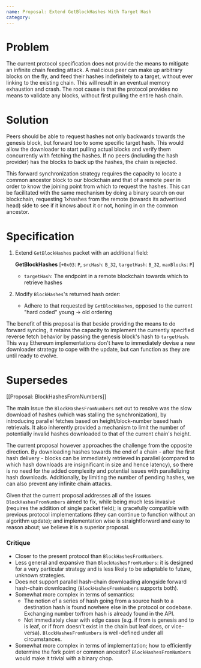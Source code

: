 ```yaml
---
name: Proposal: Extend GetBlockHashes With Target Hash
category: 
---
```


# Problem

The current protocol specification does not provide the means to mitigate an infinite chain feeding attack. A malicious peer can make up arbitrary blocks on the fly, and feed their hashes indefinitely to a target, without ever linking to the existing chain. This will result in an eventual memory exhaustion and crash. The root cause is that the protocol provides no means to validate any blocks, without first pulling the entire hash chain.

# Solution

Peers should be able to request hashes not only backwards towards the genesis block, but forward too to some specific target hash. This would allow the downloader to start pulling actual blocks and verify them concurrently with fetching the hashes. If no peers (including the hash provider) has the blocks to back up the hashes, the chain is rejected.

This forward synchronization strategy requires the capacity to locate a common ancestor block to our blockchain and that of a remote peer in order to know the joining point from which to request the hashes. This can be facilitated with the same mechanism by doing a binary search on our blockchain, requesting 1xhashes from the remote (towards its advertised head) side to see if it knows about it or not, honing in on the common ancestor.

# Specification

1.  Extend `GetBlockHashes` packet with an additional field:

    **GetBlockHashes** [`+0x03`: `P`, `srcHash`: `B_32`, `targetHash`: `B_32`, `maxBlocks`: `P`] 
       * `targetHash`: The endpoint in a remote blockchain towards which to retrieve hashes

2.  Modify `BlockHashes`'s returned hash order:

    * Adhere to that requested by `GetBlockHashes`, opposed to the current "hard coded" young -> old ordering

The benefit of this proposal is that beside providing the means to do forward syncing, it retains the capacity to implement the currently specified reverse fetch behavior by passing the genesis block's hash to `targetHash`. This way Ethereum implementations don't have to immediately devise a new downloader strategy to cope with the update, but can function as they are until ready to evolve.

# Supersedes

[[Proposal: BlockHashesFromNumbers]]

The main issue the `BlockHashesFromNumbers` set out to resolve was the slow download of hashes (which was stalling the synchronization), by introducing parallel fetches based on height/block-number based hash retrievals. It also inherently provided a mechanism to limit the number of potentially invalid hashes downloaded to that of the current chain's height.

The current proposal however approaches the challenge from the opposite direction. By downloading hashes towards the end of a chain - after the first hash delivery - blocks can be immediately retrieved in parallel (compared to which hash downloads are insignificant in size and hence latency), so there is no need for the added complexity and potential issues with parallelizing hash downloads. Additionally, by limiting the number of pending hashes, we can also prevent any infinite chain attacks.

Given that the current proposal addresses all of the issues `BlockHashesFromNumbers` aimed to fix, while being much less invasive (requires the addition of single packet field); is gracefully compatible with previous protocol implementations (they can continue to function without an algorithm update); and implementation wise is straightforward and easy to reason about; we believe it is a superior proposal.

### Critique

- Closer to the present protocol than `BlockHashesFromNumbers`.
- Less general and expansive than `BlockHashesFromNumbers`: it is designed for a very particular strategy and is less likely to be adaptable to future, unknown strategies.
- Does not support parallel hash-chain downloading alongside forward hash-chain downloading (`BlockHashesFromNumbers` supports both).
- Somewhat more complex in terms of semantics:
  - The notion of a series of hash going from a source hash to a destination hash is found nowhere else in the protocol or codebase. Exchanging number to/from hash is already found in the API.
  - Not immediately clear with edge cases (e.g. if from is genesis and to is leaf, or if from doesn't exist in the chain but leaf does, or vice-versa). `BlockHashesFromNumbers` is well-defined under all circumstances.
- Somewhat more complex in terms of implementation; how to efficiently determine the fork point or common ancestor? `BlockHashesFromNumbers` would make it trivial with a binary chop.
